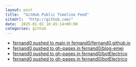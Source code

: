 ```yaml
---
layout: post
title:  "GitHub Public Timeline Feed"
siteUrl:  "http://github.com/"
date:  2025-01-02 18:45:14+00:00
categories: github
---
```

*  [fernand0 pushed to main in fernand0/fernand0.github.io](https://github.com/fernand0/fernand0.github.io/compare/2ccd97b7ca...000d1ba9b7)
*  [fernand0 pushed to gh-pages in fernand0/blog-emei](https://github.com/fernand0/blog-emei/compare/8c06628943...0f5ea76452)
*  [fernand0 pushed to gh-pages in fernand0/botElectrico](https://github.com/fernand0/botElectrico/compare/4bf0141809...669cdbd521)
*  [fernand0 pushed to gh-pages in fernand0/botElectrico](https://github.com/fernand0/botElectrico/compare/f347747049...993ab60d48)
